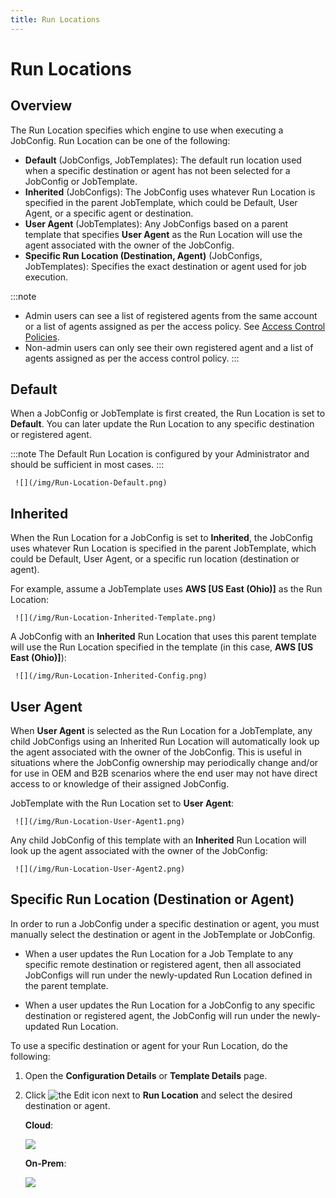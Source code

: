 ```yaml
---
title: Run Locations
---
```


# Run Locations

## Overview

The Run Location specifies which engine to use when executing a JobConfig. Run Location can be one of the following: 

* **Default** (JobConfigs, JobTemplates): The default run location used when a specific destination or agent has not been selected for a JobConfig or JobTemplate. 
* **Inherited** (JobConfigs): The JobConfig uses whatever Run Location is specified in the parent JobTemplate, which could be Default, User Agent, or a specific agent or destination.
* **User Agent** (JobTemplates): Any JobConfigs based on a parent template that specifies **User Agent** as the Run Location will use the agent associated with the owner of the JobConfig.
* **Specific Run Location (Destination, Agent)** (JobConfigs, JobTemplates): Specifies the exact destination or agent used for job execution.

:::note
* Admin users can see a list of registered agents from the same account or a list of agents assigned as per the access policy. See [Access Control Policies](./admin/access-control/access-control-polices).
* Non-admin users can only see their own registered agent and a list of agents assigned as per the access control policy.
:::

## Default

When a JobConfig or JobTemplate is first created, the Run Location is set to **Default**. You can later update the Run Location to any specific destination or registered agent.

:::note
The Default Run Location is configured by your Administrator and should be sufficient in most cases.
:::

     ![](/img/Run-Location-Default.png)

## Inherited

When the Run Location for a JobConfig is set to **Inherited**, the JobConfig uses whatever Run Location is specified in the parent JobTemplate, which could be Default, User Agent, or a specific run location (destination or agent).

For example, assume a JobTemplate uses **AWS [US East (Ohio)]** as the Run Location:

     ![](/img/Run-Location-Inherited-Template.png)

A JobConfig with an **Inherited** Run Location that uses this parent template will use the Run Location specified in the template (in this case, **AWS [US East (Ohio)]**):

     ![](/img/Run-Location-Inherited-Config.png)

## User Agent

When **User Agent** is selected as the Run Location for a JobTemplate, any child JobConfigs using an Inherited Run Location will automatically look up the agent associated with the owner of the JobConfig. This is useful in situations where the JobConfig ownership may periodically change and/or for use in OEM and B2B scenarios where the end user may not have direct access to or knowledge of their assigned JobConfig.

JobTemplate with the Run Location set to **User Agent**:

     ![](/img/Run-Location-User-Agent1.png)

Any child JobConfig of this template with an **Inherited** Run Location will look up the agent associated with the owner of the JobConfig:

     ![](/img/Run-Location-User-Agent2.png)

## Specific Run Location (Destination or Agent)

In order to run a JobConfig under a specific destination or agent, you must manually select the destination or agent in the JobTemplate or JobConfig.

* When a user updates the Run Location for a Job Template to any specific remote destination or registered agent, then all associated JobConfigs will run under the newly-updated Run Location defined in the parent template.

* When a user updates the Run Location for a JobConfig to any specific destination or registered agent, the JobConfig will run under the newly-updated Run Location.

To use a specific destination or agent for your Run Location, do the following:

1. Open the **Configuration Details** or **Template Details** page.
2. Click <img src="/img/icons/edit-icon.png" className="icon" alt="the Edit icon"/> next to **Run Location** and select the desired destination or agent. 

   **Cloud**:

     ![](/img/Run-Location-Destination-Cloud.png)

   **On-Prem**:

     ![](/img/Run-Location-Destination-On-Prem.png)

